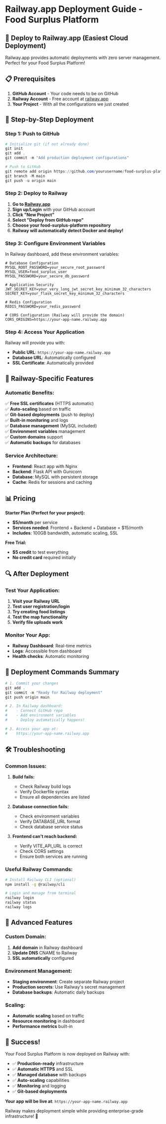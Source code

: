 # Railway.app Deployment Guide - Food Surplus Platform

## 🚀 Deploy to Railway.app (Easiest Cloud Deployment)

Railway.app provides automatic deployments with zero server management. Perfect for your Food Surplus Platform!

## 📋 Prerequisites

1. **GitHub Account** - Your code needs to be on GitHub
2. **Railway Account** - Free account at [railway.app](https://railway.app)
3. **Your Project** - With all the configurations we just created

## 🎯 Step-by-Step Deployment

### Step 1: Push to GitHub

```powershell
# Initialize git (if not already done)
git init
git add .
git commit -m "Add production deployment configurations"

# Push to GitHub
git remote add origin https://github.com/yourusername/food-surplus-platform.git
git branch -M main
git push -u origin main
```

### Step 2: Deploy to Railway

1. **Go to [Railway.app](https://railway.app)**
2. **Sign up/Login** with your GitHub account
3. **Click "New Project"**
4. **Select "Deploy from GitHub repo"**
5. **Choose your food-surplus-platform repository**
6. **Railway will automatically detect Docker and deploy!**

### Step 3: Configure Environment Variables

In Railway dashboard, add these environment variables:

```env
# Database Configuration
MYSQL_ROOT_PASSWORD=your_secure_root_password
MYSQL_USER=food_surplus_user
MYSQL_PASSWORD=your_secure_db_password

# Application Security
JWT_SECRET_KEY=your_very_long_jwt_secret_key_minimum_32_characters
SECRET_KEY=your_flask_secret_key_minimum_32_characters

# Redis Configuration
REDIS_PASSWORD=your_redis_password

# CORS Configuration (Railway will provide the domain)
CORS_ORIGINS=https://your-app-name.railway.app
```

### Step 4: Access Your Application

Railway will provide you with:
- **Public URL**: `https://your-app-name.railway.app`
- **Database URL**: Automatically configured
- **SSL Certificate**: Automatically provided

## 🔧 Railway-Specific Features

### **Automatic Benefits:**
✅ **Free SSL certificates** (HTTPS automatic)  
✅ **Auto-scaling** based on traffic  
✅ **Git-based deployments** (push to deploy)  
✅ **Built-in monitoring** and logs  
✅ **Database management** (MySQL included)  
✅ **Environment variables** management  
✅ **Custom domains** support  
✅ **Automatic backups** for databases  

### **Service Architecture:**
- **Frontend**: React app with Nginx
- **Backend**: Flask API with Gunicorn
- **Database**: MySQL with persistent storage
- **Cache**: Redis for sessions and caching

## 📊 Pricing

**Starter Plan (Perfect for your project):**
- **$5/month** per service
- **Services needed**: Frontend + Backend + Database = $15/month
- **Includes**: 100GB bandwidth, automatic scaling, SSL

**Free Trial:**
- **$5 credit** to test everything
- **No credit card** required initially

## 🔍 After Deployment

### **Test Your Application:**
1. **Visit your Railway URL**
2. **Test user registration/login**
3. **Try creating food listings**
4. **Test the map functionality**
5. **Verify file uploads work**

### **Monitor Your App:**
- **Railway Dashboard**: Real-time metrics
- **Logs**: Accessible from dashboard
- **Health checks**: Automatic monitoring

## 🎯 Deployment Commands Summary

```powershell
# 1. Commit your changes
git add .
git commit -m "Ready for Railway deployment"
git push origin main

# 2. In Railway dashboard:
#    - Connect GitHub repo
#    - Add environment variables
#    - Deploy automatically happens!

# 3. Access your app at:
#    https://your-app-name.railway.app
```

## 🛠️ Troubleshooting

### **Common Issues:**

1. **Build fails:**
   - Check Railway build logs
   - Verify Dockerfile syntax
   - Ensure all dependencies are listed

2. **Database connection fails:**
   - Check environment variables
   - Verify DATABASE_URL format
   - Check database service status

3. **Frontend can't reach backend:**
   - Verify VITE_API_URL is correct
   - Check CORS settings
   - Ensure both services are running

### **Useful Railway Commands:**
```bash
# Install Railway CLI (optional)
npm install -g @railway/cli

# Login and manage from terminal
railway login
railway status
railway logs
```

## 🚀 Advanced Features

### **Custom Domain:**
1. **Add domain** in Railway dashboard
2. **Update DNS** CNAME to Railway
3. **SSL automatically** configured

### **Environment Management:**
- **Staging environment**: Create separate Railway project
- **Production secrets**: Use Railway's secret management
- **Database backups**: Automatic daily backups

### **Scaling:**
- **Automatic scaling** based on traffic
- **Resource monitoring** in dashboard
- **Performance metrics** built-in

## 🎉 Success!

Your Food Surplus Platform is now deployed on Railway with:
- ✅ **Production-ready** infrastructure
- ✅ **Automatic HTTPS** and SSL
- ✅ **Managed database** with backups
- ✅ **Auto-scaling** capabilities
- ✅ **Monitoring** and logging
- ✅ **Git-based deployments**

**Your app will be live at**: `https://your-app-name.railway.app`

Railway makes deployment simple while providing enterprise-grade infrastructure! 🌟